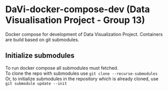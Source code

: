 # DaVi-docker-compose-dev (Data Visualisation Project - Group 13)

Docker compose for development of Data Visualization Project.
Containers are build based on git submodules.

## Initialize submodules

To run docker compose all submodules must fetched.  
To clone the repo with submodules use `git clone --recurse-submodules `
Or, to initialize submodules in the repository which is already cloned, use `git submodule update --init`
